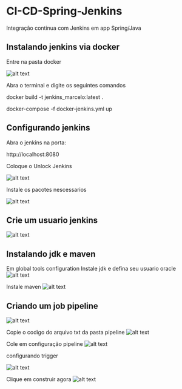 # CI-CD-Spring-Jenkins

Integração continua com Jenkins em app Spring/Java

## Instalando jenkins via docker

Entre na pasta docker

![alt text](https://i.imgur.com/lYjgcZZ.png)

Abra o terminal e digite os seguintes comandos

docker build -t jenkins_marcelo:latest .

docker-compose -f docker-jenkins.yml up

## Configurando jenkins

Abra o jenkins na porta:

http://localhost:8080

Coloque o Unlock Jenkins

![alt text](https://i.imgur.com/zzafKAt.png)

Instale os pacotes nescessarios 

![alt text](https://i.imgur.com/rSuRMu5.png)

## Crie um usuario jenkins

![alt text](https://i.imgur.com/GQAcL6u.png)

## Instalando jdk e maven

Em global tools configuration
Instale jdk e defina seu usuario oracle
![alt text](https://i.imgur.com/uJeC06r.png)

Instale maven 
![alt text](https://i.imgur.com/XrzU4DK.png)

## Criando um job pipeline

![alt text](https://i.imgur.com/JQa4Ekz.png)

Copie o codigo do arquivo txt da pasta pipeline
![alt text](https://i.imgur.com/r3a9uDr.png)

Cole em configuração pipeline
![alt text](https://i.imgur.com/GAVfL1A.png)

configurando trigger

![alt text](https://i.imgur.com/1DgRBtj.png)

Clique em construir agora
![alt text](https://i.imgur.com/TT5x0FH.png)






